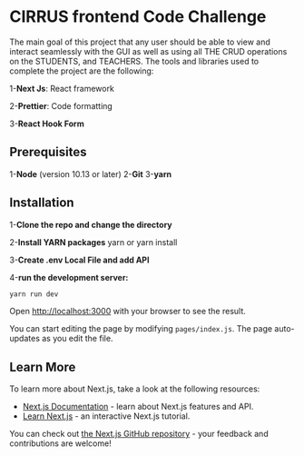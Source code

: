 # CIRRUS frontend Code Challenge

The main goal of this project that any user should be able to view and interact seamlessly with the GUI as well as using all THE CRUD operations on the STUDENTS, and TEACHERS.
The tools and libraries used to complete the project are the following:

1-**Next Js**: React framework

2-**Prettier**: Code formatting

3-**React Hook Form**

## Prerequisites

1-**Node** (version 10.13 or later)
2-**Git**
3-**yarn**

## Installation

1-**Clone the repo and change the directory**

2-**Install YARN packages**
yarn or yarn install

3-**Create .env Local File and add API**

4-**run the development server:**

```bash
yarn run dev
```

Open [http://localhost:3000](http://localhost:3000) with your browser to see the result.

You can start editing the page by modifying `pages/index.js`. The page auto-updates as you edit the file.

## Learn More

To learn more about Next.js, take a look at the following resources:

- [Next.js Documentation](https://nextjs.org/docs) - learn about Next.js features and API.
- [Learn Next.js](https://nextjs.org/learn) - an interactive Next.js tutorial.

You can check out [the Next.js GitHub repository](https://github.com/vercel/next.js/) - your feedback and contributions are welcome!

